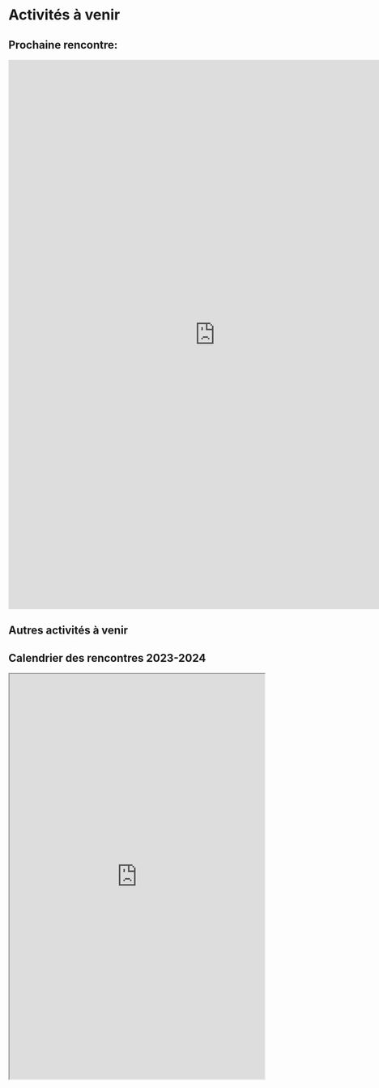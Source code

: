 

# Activités à venir

## Prochaine rencontre:

<iframe src="https://docs.google.com/presentation/d/e/2PACX-1vQB_csXtTuaq8_MLnfpFaYdzP8pdbX97GDu86SzzI0qhtGYYXTHPJhKYRxdesdgfw/embed?start=false&loop=false&delayms=3000" frameborder="0" width="816" height="1085" allowfullscreen="false" mozallowfullscreen="false" webkitallowfullscreen="false"></iframe>


## Autres activités à venir



## Calendrier des rencontres 2023-2024

<iframe width='100%' height='800' src="https://docs.google.com/document/d/1t1lXL5LKBKAUbDfEm14DhZ7nVmbrUswU/edit"> display:block;</iframe>
